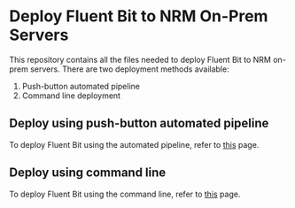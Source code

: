 # Deploy Fluent Bit to NRM On-Prem Servers

This repository contains all the files needed to deploy Fluent Bit to NRM on-prem servers. There are two deployment methods available:

1. Push-button automated pipeline
2. Command line deployment
## Deploy using push-button automated pipeline

To deploy Fluent Bit using the automated pipeline, refer to [this](https://apps.nrs.gov.bc.ca/int/confluence/display/1TEAM/How+to+deploy+Fluent+Bit+to+on-prem+servers+using+the+push-button+automated+pipeline) page.

## Deploy using command line

To deploy Fluent Bit using the command line, refer to [this](https://apps.nrs.gov.bc.ca/int/confluence/display/1TEAM/How+to+deploy+Fluent+Bit+to+on-prem+servers+from+the+command+line) page.
